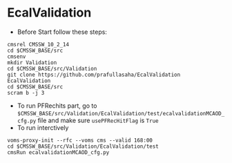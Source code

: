 # EcalValidation
* Before Start follow these steps:
```
cmsrel CMSSW_10_2_14
cd $CMSSW_BASE/src
cmsenv
mkdir Validation
cd $CMSSW_BASE/src/Validation
git clone https://github.com/prafullasaha/EcalValidation EcalValidation
cd $CMSSW_BASE/src
scram b -j 3
```
* To run PFRechits part, go to 
`$CMSSW_BASE/src/Validation/EcalValidation/test/ecalvalidationMCAOD_cfg.py` 
file and make sure `usePFRecHitFlag` is `True`
* To run interctively
```
voms-proxy-init --rfc --voms cms --valid 168:00
cd $CMSSW_BASE/src/Validation/EcalValidation/test
cmsRun ecalvalidationMCAOD_cfg.py
```
